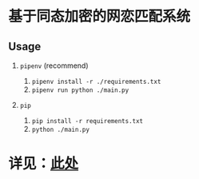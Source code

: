 # 基于同态加密的网恋匹配系统

## Usage
1. `pipenv` (recommend)
    1. `pipenv install -r ./requirements.txt`
    2. `pipenv run python ./main.py`

2. `pip` 
    1. `pip install -r requirements.txt`
    2. `python ./main.py`

# 详见：[此处](https://github.klizz111.io/pk/zkmatch)